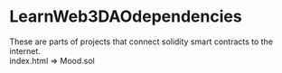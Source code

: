 # LearnWeb3DAOdependencies
These are parts of projects that connect solidity smart contracts to the internet. <br />
index.html => Mood.sol
